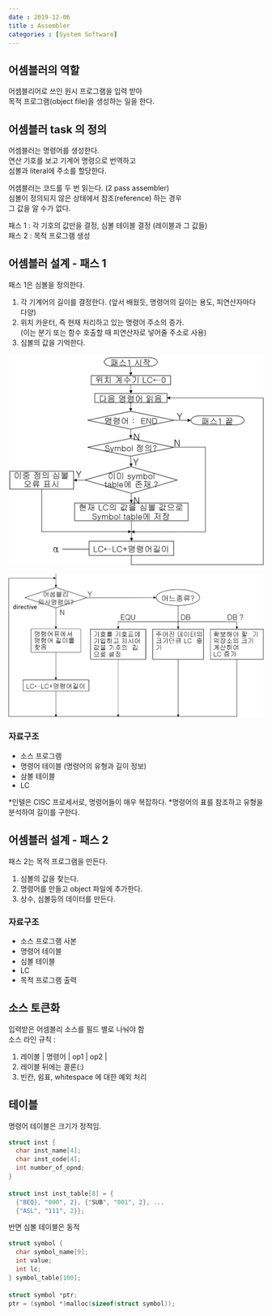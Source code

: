 ```yaml
---
date : 2019-12-06
title : Assembler
categories : [System Software]
---
```


## 어셈블러의 역할
어셈블리어로 쓰인 원시 프로그램을 입력 받아  
목적 프로그램(object file)을 생성하는 일을 한다.  

## 어셈블러 task 의 정의
어셈블러는 명령어를 생성한다.  
연산 기호를 보고 기계어 명령으로 번역하고  
심볼과 literal에 주소를 할당한다.  

어셈블러는 코드를 두 번 읽는다. (2 pass assembler)  
심볼이 정의되지 않은 상태에서 참조(reference) 하는 경우  
그 값을 알 수가 없다.  

패스 1 : 각 기호의 값만을 결정, 심볼 테이블 결정 (레이블과 그 값들)  
패스 2 : 목적 프로그램 생성  


## 어셈블러 설계 - 패스 1
패스 1은 심볼을 정의한다.  
1. 각 기계어의 길이를 결정한다. (앞서 배웠듯, 명령어의 길이는 용도, 피연산자마다 다양)  
2. 위치 카운터, 즉 현재 처리하고 있는 명령어 주소의 증가.  
(이는 분기 또는 함수 호출할 때 피연산자로 넣어줄 주소로 사용)  
3. 심볼의 값을 기억한다.  

![pass1](./img/pass1.png)

![pass1c](./img/pass1c.png)


### 자료구조
- 소스 프로그램  
- 명령어 테이블 (명령어의 유형과 길이 정보)   
- 삼볼 테이블  
- LC


*인텔은 CISC 프로세서로, 명령어들이 매우 복잡하다.
*명령어의 표를 참조하고 유형을 분석하여 길이를 구한다.


## 어셈블러 설계 - 패스 2
패스 2는 목적 프로그램을 만든다.  
1. 심볼의 값을 찾는다.  
2. 명령어를 만들고 object 파일에 추가한다.  
3. 상수, 심볼등의 데이터를 만든다.  

### 자료구조
- 소스 프로그램 사본  
- 명령어 테이블  
- 심볼 테이블  
- LC  
- 목적 프로그램 출력  


## 소스 토큰화
입력받은 어셈블리 소스를 필드 별로 나눠야 함  
소스 라인 규칙 :  
1. 레이블 | 명령어 | op1 | op2 |  
2. 레이블 뒤에는 콜론(:)  
3. 빈칸, 쉼표, whitespace 에 대한 예외 처리  


## 테이블
명령어 테이블은 크기가 정적임.  

```c
struct inst {
  char inst_name[4];
  char inst_code[4];
  int number_of_opnd;
}

struct inst inst_table[8] = {
  {"BEQ}, "000", 2}, {"SUB", "001", 2}, ...
  {"ASL", "111", 2}};
```


반면 심볼 테이블은 동적 

```c
struct symbol {
  char symbol_name[9];
  int value;
  int lc;
} symbol_table[100];

struct symbol *ptr;
ptr = (symbol *)malloc(sizeof(struct symbol));
```
